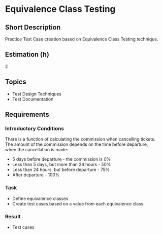 # Equivalence Class Testing

## Short Description

Practice Test Case creation based on Equivalence Class Testing technique.

## Estimation (h)

2

## Topics

* Test Design Techniques
* Test Documentation

## Requirements

### Introductory Conditions

There is a function of calculating the commission when cancelling tickets. The amount of the commission depends on the
time before departure, when the cancellation is made:

* 5 days before departure - the commission is 0%
* Less than 5 days, but more than 24 hours - 50%
* Less than 24 hours, but before departure - 75%
* After departure - 100%

### Task

* Define equivalence classes
* Create test cases based on a value from each equivalence class

### Result

* Test cases
